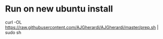 # Run on new ubuntu install
curl -OL https://raw.githubusercontent.com/AJGherardi/AJGherardi/master/prep.sh | sudo sh
